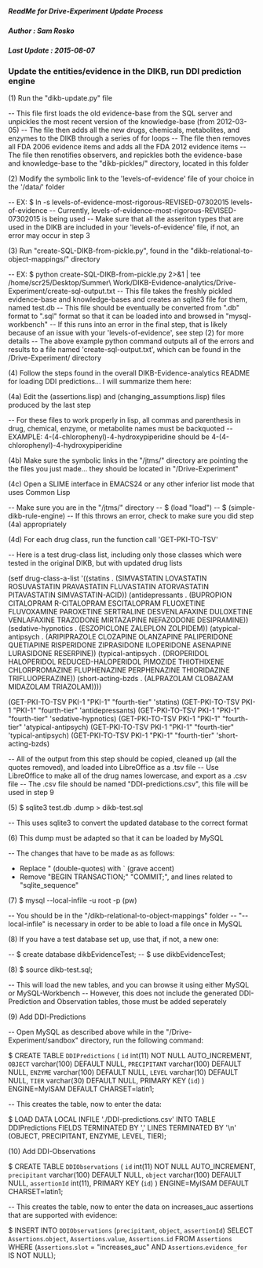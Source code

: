 ##### ReadMe for Drive-Experiment Update Process
##### Author : Sam Rosko
##### Last Update : 2015-08-07

### Update the entities/evidence in the DIKB, run DDI prediction engine

(1) Run the "dikb-update.py" file

-- This file first loads the old evidence-base from the SQL server and unpickles the most recent version of the knowledge-base (from 2012-03-05)
-- The file then adds all the new drugs, chemicals, metabolites, and enzymes to the DIKB through a series of for loops
-- The file then removes all FDA 2006 evidence items and adds all the FDA 2012 evidence items
-- The file then renotifies observers, and repickles both the evidence-base and knowledge-base to the "dikb-pickles/" directory, located in this folder

(2) Modify the symbolic link to the 'levels-of-evidence' file of your choice in the '/data/' folder

-- EX: $ ln -s levels-of-evidence-most-rigorous-REVISED-07302015 levels-of-evidence
-- Currently, levels-of-evidence-most-rigorous-REVISED-07302015 is being used
-- Make sure that all the asseriton types that are used in the DIKB are included in your 'levels-of-evidence' file, if not, an error may occur in step 3

(3) Run "create-SQL-DIKB-from-pickle.py", found in the "dikb-relational-to-object-mappings/" directory

-- EX: $ python create-SQL-DIKB-from-pickle.py 2>&1 | tee /home/scr25/Desktop/Summer\ Work/DIKB-Evidence-analytics/Drive-Experiment/create-sql-output.txt
-- This file takes the freshly pickled evidence-base and knowledge-bases and creates an sqlite3 file for them, named test.db
-- This file should be eventually be converted from ".db" format to ".sql" format so that it can be loaded into and browsed in "mysql-workbench"
-- If this runs into an error in the final step, that is likely because of an issue with your 'levels-of-evidence', see step (2) for more details
-- The above example python command outputs all of the errors and results to a file named 'create-sql-output.txt', which can be found in the /Drive-Experiment/ directory

(4) Follow the steps found in the overall DIKB-Evidence-analytics README for loading DDI predictions... I will summarize them here:

(4a) Edit the (assertions.lisp) and (changing_assumptions.lisp) files produced by the last step

-- For these files to work properly in lisp, all commas and parenthesis in drug, chemical, enzyme, or metabolite names must be backquoted
-- EXAMPLE: 4-(4-chlorophenyl)-4-hydroxypiperidine should be 4-\(4-chlorophenyl\)-4-hydroxypiperidine

(4b) Make sure the symbolic links in the "/jtms/" directory are pointing the the files you just made... they should be located in "/Drive-Experiment"

(4c) Open a SLIME interface in EMACS24 or any other inferior list mode that uses Common Lisp

-- Make sure you are in the "/jtms/" directory
-- $ (load "load")
-- $ (simple-dikb-rule-engine)
-- If this throws an error, check to make sure you did step (4a) appropriately

(4d) For each drug class, run the function call 'GET-PKI-TO-TSV'

-- Here is a test drug-class list, including only those classes which were tested in the original DIKB, but with updated drug lists

(setf drug-class-a-list '((statins . (SIMVASTATIN LOVASTATIN ROSUVASTATIN PRAVASTATIN FLUVASTATIN ATORVASTATIN PITAVASTATIN SIMVASTATIN-ACID))
   (antidepressants . (BUPROPION CITALOPRAM R-CITALOPRAM ESCITALOPRAM FLUOXETINE FLUVOXAMINE PAROXETINE SERTRALINE DESVENLAFAXINE DULOXETINE VENLAFAXINE TRAZODONE MIRTAZAPINE NEFAZODONE DESIPRAMINE))
   (sedative-hypnotics . (ESZOPICLONE ZALEPLON ZOLPIDEM))
   (atypical-antipsych . (ARIPIPRAZOLE CLOZAPINE OLANZAPINE PALIPERIDONE QUETIAPINE RISPERIDONE ZIPRASIDONE ILOPERIDONE ASENAPINE LURASIDONE RESERPINE))
   (typical-antipsych . (DROPERIDOL HALOPERIDOL REDUCED-HALOPERIDOL PIMOZIDE THIOTHIXENE CHLORPROMAZINE FLUPHENAZINE PERPHENAZINE THIORIDAZINE TRIFLUOPERAZINE))
   (short-acting-bzds . (ALPRAZOLAM CLOBAZAM MIDAZOLAM TRIAZOLAM))))

(GET-PKI-TO-TSV PKI-1 "PKI-1" "fourth-tier" 'statins)
(GET-PKI-TO-TSV PKI-1 "PKI-1" "fourth-tier" 'antidepressants)
(GET-PKI-TO-TSV PKI-1 "PKI-1" "fourth-tier" 'sedative-hypnotics)
(GET-PKI-TO-TSV PKI-1 "PKI-1" "fourth-tier" 'atypical-antipsych)
(GET-PKI-TO-TSV PKI-1 "PKI-1" "fourth-tier" 'typical-antipsych)
(GET-PKI-TO-TSV PKI-1 "PKI-1" "fourth-tier" 'short-acting-bzds)

-- All of the output from this step should be copied, cleaned up (all the quotes removed), and loaded into LibreOffice as a .tsv file
-- Use LibreOffice to make all of the drug names lowercase, and export as a .csv file
-- The .csv file should be named "DDI-predictions.csv", this file will be used in step 9

(5) $ sqlite3 test.db .dump > dikb-test.sql

-- This uses sqlite3 to convert the updated database to the correct format

(6) This dump must be adapted so that it can be loaded by MySQL

-- The changes that have to be made as as follows:

  - Replace " (double-quotes) with ` (grave accent)
  - Remove "BEGIN TRANSACTION;" "COMMIT;", and lines related to "sqlite_sequence"

(7) $ mysql --local-infile -u root -p (pw)

-- You should be in the "/dikb-relational-to-object-mappings" folder
-- "--local-infile" is necessary in order to be able to load a file once in MySQL

(8) If you have a test database set up, use that, if not, a new one:

-- $ create database dikbEvidenceTest;
-- $ use dikbEvidenceTest; 

(8) $ source dikb-test.sql;

-- This will load the new tables, and you can browse it using either MySQL or MySQL-Workbench
-- However, this does not include the generated DDI-Prediction and Observation tables, those must be added seperately

(9) Add DDI-Predictions

-- Open MySQL as described above while in the "/Drive-Experiment/sandbox" directory, run the following command:

$ CREATE TABLE `DDIPredictions` (
  `id` int(11) NOT NULL AUTO_INCREMENT,
  `OBJECT` varchar(100) DEFAULT NULL,
  `PRECIPITANT` varchar(100) DEFAULT NULL,
  `ENZYME` varchar(100) DEFAULT NULL,
  `LEVEL` varchar(10) DEFAULT NULL,
  `TIER` varchar(30) DEFAULT NULL,
  PRIMARY KEY (`id`)
) ENGINE=MyISAM DEFAULT CHARSET=latin1;

-- This creates the table, now to enter the data: 

$ LOAD DATA LOCAL INFILE './DDI-predictions.csv' INTO TABLE DDIPredictions FIELDS TERMINATED BY ',' LINES TERMINATED BY '\n' (OBJECT, PRECIPITANT, ENZYME, LEVEL, TIER); 

(10) Add DDI-Observations

$ CREATE TABLE `DDIObservations` (
  `id` int(11) NOT NULL AUTO_INCREMENT,
  `precipitant` varchar(100) DEFAULT NULL,
  `object` varchar(100) DEFAULT NULL,
  `assertionId` int(11), 
  PRIMARY KEY (`id`)
) ENGINE=MyISAM DEFAULT CHARSET=latin1;

-- This creates the table, now to enter the data on increases_auc assertions that are supported with evidence:

$ INSERT INTO `DDIObservations` (`precipitant`, `object`, `assertionId`) SELECT `Assertions`.`object`,  `Assertions`.`value`, `Assertions`.`id` FROM `Assertions` WHERE (`Assertions`.`slot` = "increases_auc" AND `Assertions`.`evidence_for` IS NOT NULL);